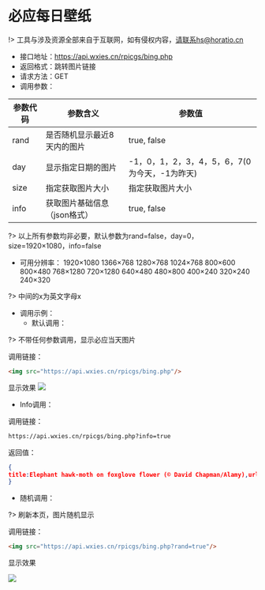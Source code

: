 # 必应每日壁纸

!> 工具与涉及资源全部来自于互联网，如有侵权内容，请联系hs@horatio.cn

- 接口地址：https://api.wxies.cn/rpicgs/bing.php
- 返回格式：跳转图片链接
- 请求方法：GET
- 调用参数：

| 参数代码 | 参数含义 | 参数值 |
| --- | --- | --- |
| rand | 是否随机显示最近8天内的图片 | true, false |
| day | 显示指定日期的图片 | -1，0，1，2，3，4，5，6，7(0为今天，-1为昨天) |
| size | 指定获取图片大小 | 指定获取图片大小 |
| info | 获取图片基础信息（json格式） | true, false |

?> 以上所有参数均非必要，默认参数为rand=false，day=0，size=1920×1080，info=false

- 可用分辨率：
1920×1080
1366×768
1280×768
1024×768
800×600
800×480
768×1280
720×1280
640×480
480×800
400×240
320×240
240×320

?> 中间的x为英文字母x

- 调用示例：
  - 默认调用：

?> 不带任何参数调用，显示必应当天图片

调用链接：

```html
<img src="https://api.wxies.cn/rpicgs/bing.php"/>
```

显示效果
<img src="https://api.wxies.cn/rpicgs/bing.php"/>

  - Info调用：

调用链接：

```html
https://api.wxies.cn/rpicgs/bing.php?info=true
```

返回值：

```json
{
title:Elephant hawk-moth on foxglove flower (© David Chapman/Alamy),url:https://www.bing.com/th?id=OHR.FoxgloveHawkmoth_EN-US4340017481_1920x1080.jpg,link:https://www.bing.com/search?q=elephant+hawk+moth&form=hpcapt&filters=HpDate%3a%2220220723_0700%22,time:20220723
}
```

- 随机调用：

?> 刷新本页，图片随机显示

调用链接：

```html
<img src="https://api.wxies.cn/rpicgs/bing.php?rand=true"/>
```

显示效果

<img src="https://api.wxies.cn/rpicgs/bing.php?rand=true">